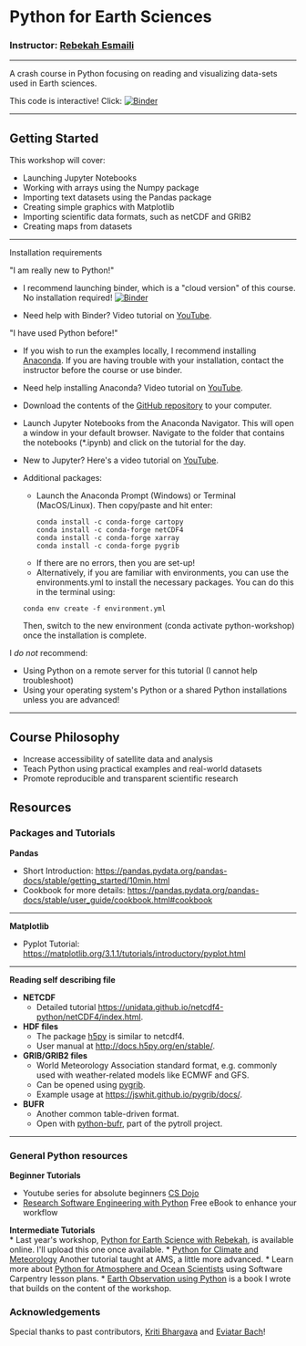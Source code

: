 # Python for Earth Sciences

### Instructor: [Rebekah Esmaili](http://www.rebekahesmaili.com)

---

A crash course in Python focusing on reading and visualizing data-sets used in Earth sciences.

This code is interactive! Click:
[![Binder](https://mybinder.org/badge_logo.svg)](https://mybinder.org/v2/gh/modern-tools-workshop/AGU-python-workshop-2021/HEAD)

---

## Getting Started

This workshop will cover:

* Launching Jupyter Notebooks
* Working with arrays using the Numpy package
* Importing text datasets using the Pandas package
* Creating simple graphics with Matplotlib
* Importing scientific data formats, such as netCDF and GRIB2
* Creating maps from datasets

---

Installation requirements

"I am really new to Python!"

* I recommend launching binder, which is a "cloud version" of this course. No installation required!
[![Binder](https://mybinder.org/badge_logo.svg)](https://mybinder.org/v2/gh/modern-tools-workshop/AGU-python-workshop-2021/HEAD)

* Need help with Binder? Video tutorial on [YouTube](https://youtu.be/3BrfFe4HsAw).

"I have used Python before!"

* If you wish to run the examples locally, I recommend installing [Anaconda](https://www.anaconda.com/products/individual). If you are having trouble with your installation, contact the instructor before the course or use binder.
* Need help installing Anaconda? Video tutorial on [YouTube](https://youtu.be/zxSQCXXvOIM).
* Download the contents of the [GitHub repository](https://ter.ps/noaapy) to your computer.
* Launch Jupyter Notebooks from the Anaconda Navigator. This will open a window in your default browser. Navigate to the folder that contains the notebooks (*.ipynb) and click on the tutorial for the day.
* New to Jupyter? Here's a video tutorial on [YouTube](https://youtu.be/gmMCuR9JPpY).
* Additional packages:
  * Launch the Anaconda Prompt (Windows) or Terminal (MacOS/Linux). Then copy/paste and hit enter:
    ```
    conda install -c conda-forge cartopy
    conda install -c conda-forge netCDF4
    conda install -c conda-forge xarray
    conda install -c conda-forge pygrib
    ```
  * If there are no errors, then you are set-up!
  * Alternatively, if you are familiar with environments, you can use the environments.yml to install the necessary packages. You can do this in the terminal using:
  
  ```
  conda env create -f environment.yml
  ```
  Then, switch to the new environment (conda activate python-workshop) once the installation is complete. 

I *do not* recommend:
* Using Python on a remote server for this tutorial (I cannot help troubleshoot)
* Using your operating system's Python or a shared Python installations unless you are advanced!

---
## Course Philosophy

* Increase accessibility of satellite data and analysis
* Teach Python using practical examples and real-world datasets
* Promote reproducible and transparent scientific research

## Resources

### Packages and Tutorials

<b> Pandas </b>
* Short Introduction: https://pandas.pydata.org/pandas-docs/stable/getting_started/10min.html
* Cookbook for more details: https://pandas.pydata.org/pandas-docs/stable/user_guide/cookbook.html#cookbook

---
<b> Matplotlib </b>
* Pyplot Tutorial: https://matplotlib.org/3.1.1/tutorials/introductory/pyplot.html

---
<b> Reading self describing file </b>
* <b> NETCDF </b>
    * Detailed tutorial https://unidata.github.io/netcdf4-python/netCDF4/index.html.
* <b> HDF files </b>
    * The package [h5py](https://www.h5py.org/) is similar to netcdf4.
    * User manual at http://docs.h5py.org/en/stable/.
* <b> GRIB/GRIB2 files </b>
    * World Meteorology Association standard format, e.g. commonly used with weather-related models like ECMWF and GFS.
    * Can be opened using [pygrib](https://github.com/jswhit/pygrib).
    * Example usage at https://jswhit.github.io/pygrib/docs/.
* <b> BUFR </b>
    * Another common table-driven format.
    * Open with [python-bufr](https://github.com/pytroll/python-bufr), part of the pytroll project.
---    

### General Python resources   

<b> Beginner Tutorials</b>
   * Youtube series for absolute beginners [CS Dojo](https://www.youtube.com/watch?v=Z1Yd7upQsXY&list=PLBZBJbE_rGRWeh5mIBhD-hhDwSEDxogDg)
   * [Research Software Engineering with Python](https://merely-useful.tech/py-rse/) Free eBook to enhance your workflow

<b> Intermediate Tutorials</b>  
    * Last year's workshop, [Python for Earth Science with Rebekah](https://youtube.com/playlist?list=PLlcgQ3Rl-9fR4oOmfeKPKHuk2Lj57bNJy), is available online. I'll upload this one once available.
    * [Python for Climate and Meteorology](https://www.youtube.com/watch?v=uQZAEPnUZ5o) Another tutorial taught at AMS, a little more advanced.
    * Learn more about [Python for Atmosphere and Ocean Scientists](https://carpentries-lab.github.io/python-aos-lesson/) using Software Carpentry lesson plans.
    * [Earth Observation using Python](https://www.wiley.com/en-us/Earth+Observation+using+Python%3A+A+Practical+Programming+Guide-p-9781119606888) is a book I wrote that builds on the content of the workshop.
    
### Acknowledgements

Special thanks to past contributors, [Kriti Bhargava](https://cisess.umd.edu/meet-our-scientists/kriti-bhargava/) and [Eviatar Bach](http://eviatarbach.com/)!